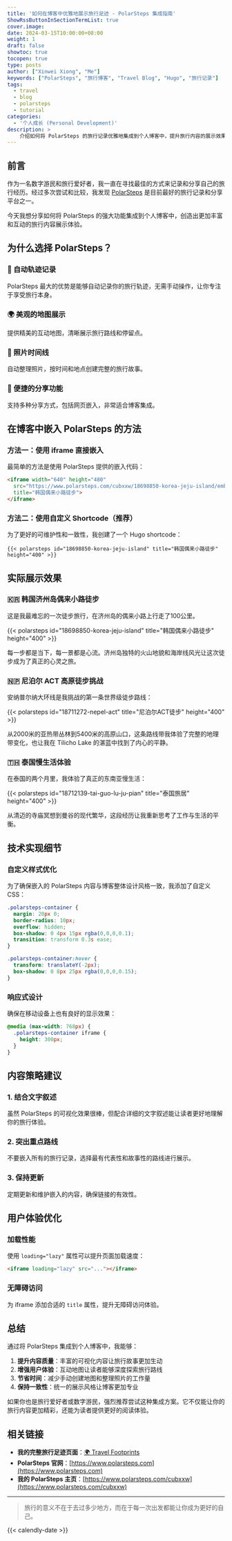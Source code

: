 ```yaml
---
title: '如何在博客中优雅地展示旅行足迹 - PolarSteps 集成指南'
ShowRssButtonInSectionTermList: true
cover.image:
date: 2024-03-15T10:00:00+08:00
weight: 1
draft: false
showtoc: true
tocopen: true
type: posts
author: ["Xinwei Xiong", "Me"]
keywords: ["PolarSteps", "旅行博客", "Travel Blog", "Hugo", "旅行记录"]
tags:
  - travel
  - blog
  - polarsteps
  - tutorial
categories:
  - '个人成长 (Personal Development)'
description: >
    介绍如何将 PolarSteps 的旅行记录优雅地集成到个人博客中，提升旅行内容的展示效果和用户体验。从基础嵌入到高级定制，让你的旅行故事更加生动精彩。
---
```


## 前言

作为一名数字游民和旅行爱好者，我一直在寻找最佳的方式来记录和分享自己的旅行经历。经过多次尝试和比较，我发现 [PolarSteps](https://www.polarsteps.com) 是目前最好的旅行记录和分享平台之一。

今天我想分享如何将 PolarSteps 的强大功能集成到个人博客中，创造出更加丰富和互动的旅行内容展示体验。

## 为什么选择 PolarSteps？

### 📱 自动轨迹记录
PolarSteps 最大的优势是能够自动记录你的旅行轨迹，无需手动操作，让你专注于享受旅行本身。

### 🌍 美观的地图展示
提供精美的互动地图，清晰展示旅行路线和停留点。

### 📸 照片时间线
自动整理照片，按时间和地点创建完整的旅行故事。

### 🔗 便捷的分享功能
支持多种分享方式，包括网页嵌入，非常适合博客集成。

## 在博客中嵌入 PolarSteps 的方法

### 方法一：使用 iframe 直接嵌入

最简单的方法是使用 PolarSteps 提供的嵌入代码：

```html
<iframe width="640" height="480" 
  src="https://www.polarsteps.com/cubxxw/18698850-korea-jeju-island/embed" 
  title="韩国偶来小路徒步">
</iframe>
```

### 方法二：使用自定义 Shortcode（推荐）

为了更好的可维护性和一致性，我创建了一个 Hugo shortcode：

```hugo
{{< polarsteps id="18698850-korea-jeju-island" title="韩国偶来小路徒步" height="400" >}}
```

## 实际展示效果

### 🇰🇷 韩国济州岛偶来小路徒步

这是我最难忘的一次徒步旅行，在济州岛的偶来小路上行走了100公里。

{{< polarsteps id="18698850-korea-jeju-island" title="韩国偶来小路徒步" height="400" >}}

每一步都是当下，每一景都是心流。济州岛独特的火山地貌和海岸线风光让这次徒步成为了真正的心灵之旅。

### 🇳🇵 尼泊尔 ACT 高原徒步挑战

安纳普尔纳大环线是我挑战的第一条世界级徒步路线：

{{< polarsteps id="18711272-nepel-act" title="尼泊尔ACT徒步" height="400" >}}

从2000米的亚热带丛林到5400米的高原山口，这条路线带我体验了完整的地理带变化，也让我在 Tilicho Lake 的湛蓝中找到了内心的平静。

### 🇹🇭 泰国慢生活体验

在泰国的两个月里，我体验了真正的东南亚慢生活：

{{< polarsteps id="18712139-tai-guo-lu-ju-pian" title="泰国旅居" height="400" >}}

从清迈的寺庙冥想到曼谷的现代繁华，这段经历让我重新思考了工作与生活的平衡。

## 技术实现细节

### 自定义样式优化

为了确保嵌入的 PolarSteps 内容与博客整体设计风格一致，我添加了自定义 CSS：

```css
.polarsteps-container {
  margin: 20px 0;
  border-radius: 10px;
  overflow: hidden;
  box-shadow: 0 4px 15px rgba(0,0,0,0.1);
  transition: transform 0.3s ease;
}

.polarsteps-container:hover {
  transform: translateY(-2px);
  box-shadow: 0 8px 25px rgba(0,0,0,0.15);
}
```

### 响应式设计

确保在移动设备上也有良好的显示效果：

```css
@media (max-width: 768px) {
  .polarsteps-container iframe {
    height: 300px;
  }
}
```

## 内容策略建议

### 1. 结合文字叙述
虽然 PolarSteps 的可视化效果很棒，但配合详细的文字叙述能让读者更好地理解你的旅行体验。

### 2. 突出重点路线
不要嵌入所有的旅行记录，选择最有代表性和故事性的路线进行展示。

### 3. 保持更新
定期更新和维护嵌入的内容，确保链接的有效性。

## 用户体验优化

### 加载性能
使用 `loading="lazy"` 属性可以提升页面加载速度：

```html
<iframe loading="lazy" src="..."></iframe>
```

### 无障碍访问
为 iframe 添加合适的 `title` 属性，提升无障碍访问体验。

## 总结

通过将 PolarSteps 集成到个人博客中，我能够：

1. **提升内容质量**：丰富的可视化内容让旅行故事更加生动
2. **增强用户体验**：互动地图让读者能够深度探索旅行路线
3. **节省时间**：减少手动创建地图和整理照片的工作量
4. **保持一致性**：统一的展示风格让博客更加专业

如果你也是旅行爱好者或数字游民，强烈推荐尝试这种集成方案。它不仅能让你的旅行内容更加精彩，还能为读者提供更好的阅读体验。

## 相关链接

- **我的完整旅行足迹页面**：[🌍 Travel Footprints](/travel/)
- **PolarSteps 官网**：[https://www.polarsteps.com](https://www.polarsteps.com)
- **我的 PolarSteps 主页**：[https://www.polarsteps.com/cubxxw](https://www.polarsteps.com/cubxxw)

---

> 旅行的意义不在于去过多少地方，而在于每一次出发都能让你成为更好的自己。

{{< calendly-date >}} 
